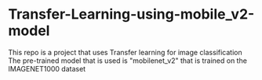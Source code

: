 # Transfer-Learning-using-mobile_v2-model
This repo is a project that uses Transfer learning for image classification
The pre-trained model that is used is "mobilenet_v2" that is trained on the IMAGENET1000 dataset
